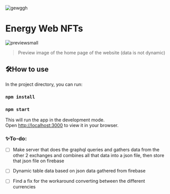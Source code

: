 ![gewggh](https://user-images.githubusercontent.com/67122764/177218297-703745a2-5090-4904-968c-89b252508ccc.png)
# Energy Web NFTs

![previewsmall](https://user-images.githubusercontent.com/67122764/177663272-2482ac2b-6f73-439c-8afb-27687617289d.png)
> Preview image of the home page of the website (data is not dynamic)

## 🛠️How to use
In the project directory, you can run:

### `npm install`
### `npm start`

This will run the app in the development mode.\
Open [http://localhost:3000](http://localhost:3000) to view it in your browser.

### ✨To-do:
- [ ] Make server that does the graphql queries and gathers data from the other 2 exchanges and combines all that data into a json file, then store that json file on firebase
- [ ] Dynamic table data based on json data gathered from firebase
- [ ] Find a fix for the workaround converting between the different currencies

